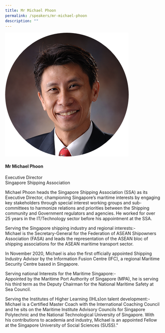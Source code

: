 ```yaml
---
title: Mr Michael Phoon
permalink: /speakers/mr-michael-phoon
description: ""
---
```

<div class="row">
<div class="col is-3"><img src="/images/Speakers/Michael-Phoon.png" /></div>
<div class="col is-9 speaker-details">
<h4>Mr Michael Phoon</h4>
<p>Executive Director<br />Singapore Shipping Association</p>
<p>Michael Phoon heads the Singapore Shipping Association (SSA) as its Executive Director, championing Singapore&rsquo;s maritime interests by engaging key stakeholders through special interest working groups and sub-committees to harmonize relations and priorities between the Shipping community and Government regulators and agencies. He worked for over 25 years in the IT/Technology sector before his appointment at the SSA.</p>
<p>Serving the Singapore shipping industry and regional interests:-<br />Michael is the Secretary-General for the Federation of ASEAN Shipowners Association (FASA) and leads the representation of the ASEAN bloc of shipping associations for the ASEAN maritime transport sector.</p>
<p>In November 2020, Michael is also the first officially appointed Shipping Industry Advisor by the Information Fusion Centre (IFC), a regional Maritime Security Centre based in Singapore.</p>
<p>Serving national Interests for the Maritime Singapore:-<br />Appointed by the Maritime Port Authority of Singapore (MPA), he is serving his third term as the Deputy Chairman for the National Maritime Safety at Sea Council.</p>
<p>Serving the Institutes of Higher Learning (IHLs)on talent development:-<br />Michael is a Certified Master Coach with the International Coaching Council and he sits on the Maritime Institute Advisory Councils for Singapore Polytechnic and the National Technological University of Singapore. With his contributions to academia and industry, Michael is an appointed Fellow at the Singapore University of Social Sciences (SUSS)."</p>
</div>
</div>